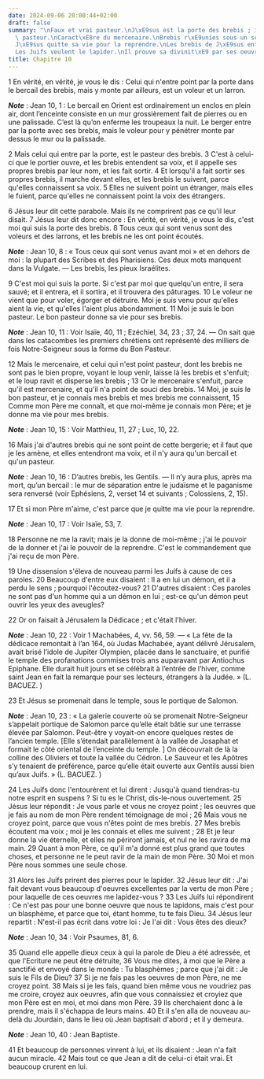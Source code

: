 ```yaml
---
date: 2024-09-06 20:00:44+02:00
draft: false
summary: "\nFaux et vrai pasteur.\nJ\xE9sus est la porte des brebis ; il est le bon\
  \ pasteur.\nCaract\xE8re du mercenaire.\nBrebis r\xE9unies sous un seul pasteur.\n\
  J\xE9sus quitte sa vie pour la reprendre.\nLes brebis de J\xE9sus entendent sa voix.\n\
  Les Juifs veulent le lapider.\nIl prouve sa divinit\xE9 par ses oeuvres.\n"
title: Chapitre 10
---
```





1 En vérité, en vérité, je vous le dis : Celui qui n'entre point par la porte dans le bercail des brebis, mais y monte par ailleurs, est un voleur et un larron.

***Note*** :  Jean 10, 1 : Le bercail en Orient est ordinairement un enclos en plein air, dont l’enceinte consiste en un mur grossièrement fait de pierres ou en une palissade. C’est là qu’on enferme les troupeaux la nuit. Le berger entre par la porte avec ses brebis, mais le voleur pour y pénétrer monte par dessus le mur ou la palissade.

2 Mais celui qui entre par la porte, est le pasteur des brebis. 3 C'est à celui-ci que le portier ouvre, et les brebis entendent sa voix, et il appelle ses propres brebis par leur nom, et les fait sortir. 4 Et lorsqu'il a fait sortir ses propres brebis, il marche devant elles, et les brebis le suivent, parce qu'elles connaissent sa voix. 5 Elles ne suivent point un étranger, mais elles le fuient, parce qu'elles ne connaissent point la voix des étrangers.


6 Jésus leur dit cette parabole. Mais ils ne comprirent pas ce qu'il leur disait. 7 Jésus leur dit donc encore : En vérité, en vérité, je vous le dis, c'est moi qui suis la porte des brebis. 8 Tous ceux qui sont venus sont des voleurs et des larrons, et les brebis ne les ont point écoutés.

***Note*** :  Jean 10, 8 : « Tous ceux qui sont venus avant moi » et en dehors de moi : la plupart des Scribes et des Pharisiens. Ces deux mots manquent dans la Vulgate. ― Les brebis, les pieux Israélites.

9 C'est moi qui suis la porte. Si c'est par moi que quelqu'un entre, il sera sauvé; et il entrera, et il sortira, et il trouvera des pâturages. 10 Le voleur ne vient que pour voler, égorger et détruire. Moi je suis venu pour qu'elles aient la vie, et qu'elles l'aient plus abondamment. 11 Moi je suis le bon pasteur. Le bon pasteur donne sa vie pour ses brebis.

***Note*** :  Jean 10, 11 : Voir Isaïe, 40, 11 ; Ezéchiel, 34, 23 ; 37, 24. ― On sait que dans les catacombes les premiers chrétiens ont représenté des milliers de fois Notre-Seigneur sous la forme du Bon Pasteur.

12 Mais le mercenaire, et celui qui n'est point pasteur, dont les brebis ne sont pas le bien propre, voyant le loup venir, laisse là les brebis et s'enfuit; et le loup ravit et disperse les brebis ; 13 Or le mercenaire s'enfuit, parce qu'il est mercenaire, et qu'il n'a point de souci des brebis. 14 Moi, je suis le bon pasteur, et je connais mes brebis et mes brebis me connaissent, 15 Comme mon Père me connaît, et que moi-même je connais mon Père; et je donne ma vie pour mes brebis.

***Note*** :  Jean 10, 15 : Voir Matthieu, 11, 27 ; Luc, 10, 22.

16 Mais j'ai d'autres brebis qui ne sont point de cette bergerie; et il faut que je les amène, et elles entendront ma voix, et il n'y aura qu'un bercail et qu'un pasteur.

***Note*** :  Jean 10, 16 : D’autres brebis, les Gentils. ― Il n’y aura plus, après ma mort, qu’un bercail : le mur de séparation entre le judaïsme et le paganisme sera renversé (voir Ephésiens, 2, verset 14 et suivants ; Colossiens, 2, 15).

17 Et si mon Père m'aime, c'est parce que je quitte ma vie pour la reprendre.

***Note*** :  Jean 10, 17 : Voir Isaïe, 53, 7.

18 Personne ne me la ravit; mais je la donne de moi-même ; j'ai le pouvoir de la donner et j'ai le pouvoir de la reprendre. C'est le commandement que j'ai reçu de mon Père.


19 Une dissension s'éleva de nouveau parmi les Juifs à cause de ces paroles. 20 Beaucoup d'entre eux disaient : Il a en lui un démon, et il a perdu le sens ; pourquoi l'écoutez-vous? 21 D'autres disaient : Ces paroles ne sont pas d'un homme qui a un démon en lui ; est-ce qu'un démon peut ouvrir les yeux des aveugles?


22 Or on faisait à Jérusalem la Dédicace ; et c'était l'hiver.

***Note*** :  Jean 10, 22 : Voir 1 Machabées, 4, vv. 56, 59. ― « La fête de la dédicace remontait à l’an 164, où Judas Machabée, ayant délivré Jérusalem, avait brisé l’idole de Jupiter Olympien, placée dans le sanctuaire, et purifié le temple des profanations commises trois ans auparavant par Antiochus Epiphane. Elle durait huit jours et se célébrait à l’entrée de l’hiver, comme saint Jean en fait la remarque pour ses lecteurs, étrangers à la Judée. » (L. BACUEZ. )

23 Et Jésus se promenait dans le temple, sous le portique de Salomon.

***Note*** :  Jean 10, 23 : « La galerie couverte où se promenait Notre-Seigneur s’appelait portique de Salomon parce qu’elle était bâtie sur une terrasse élevée par Salomon. Peut-être y voyait-on encore quelques restes de l’ancien temple. [Elle s’étendait parallèlement à la vallée de Josaphat et formait le côté oriental de l’enceinte du temple. ] On découvrait de là la colline des Oliviers et toute la vallée du Cédron. Le Sauveur et les Apôtres s’y tenaient de préférence, parce qu’elle était ouverte aux Gentils aussi bien qu’aux Juifs. » (L. BACUEZ. )

24 Les Juifs donc l'entourèrent et lui dirent : Jusqu'à quand tiendras-tu notre esprit en suspens ? Si tu es le Christ, dis-le-nous ouvertement. 25 Jésus leur répondit : Je vous parle et vous ne croyez point ; les oeuvres que je fais au nom de mon Père rendent témoignage de moi ; 26 Mais vous ne croyez point, parce que vous n'êtes point de mes brebis. 27 Mes brebis écoutent ma voix ; moi je les connais et elles me suivent ; 28 Et je leur donne la vie éternelle, et elles ne périront jamais, et nul ne les ravira de ma main. 29 Quant à mon Père, ce qu'il m'a donné est plus grand que toutes choses, et personne ne le peut ravir de la main de mon Père. 30 Moi et mon Père nous sommes une seule chose.


31 Alors les Juifs prirent des pierres pour le lapider. 32 Jésus leur dit : J'ai fait devant vous beaucoup d'oeuvres excellentes par la vertu de mon Père ; pour laquelle de ces oeuvres me lapidez-vous ? 33 Les Juifs lui répondirent : Ce n'est pas pour une bonne oeuvre que nous te lapidons, mais c'est pour un blasphème, et parce que toi, étant homme, tu te fais Dieu. 34 Jésus leur repartit : N'est-il pas écrit dans votre loi : Je l'ai dit : Vous êtes des dieux?

***Note*** :  Jean 10, 34 : Voir Psaumes, 81, 6.

35 Quand elle appelle dieux ceux à qui la parole de Dieu a été adressée, et que l'Ecriture ne peut être détruite, 36 Vous me dites, à moi que le Père a sanctifié et envoyé dans le monde : Tu blasphèmes ; parce que j'ai dit : Je suis le Fils de Dieu? 37 Si je ne fais pas les oeuvres de mon Père, ne me croyez point. 38 Mais si je les fais, quand bien même vous ne voudriez pas me croire, croyez aux oeuvres, afin que vous connaissiez et croyiez que mon Père est en moi, et moi dans mon Père. 39 Ils cherchaient donc à le prendre, mais il s'échappa de leurs mains. 40 Et il s'en alla de nouveau au-delà du Jourdain, dans le lieu où Jean baptisait d'abord ; et il y demeura.

***Note*** :  Jean 10, 40 : Jean Baptiste.

41 Et beaucoup de personnes vinrent à lui, et ils disaient : Jean n'a fait aucun miracle. 42 Mais tout ce que Jean a dit de celui-ci était vrai. Et beaucoup crurent en lui.

